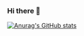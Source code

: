 ### Hi there 👋

[![Anurag's GitHub stats](https://github-readme-stats.vercel.app/api?username=rt1shnik)](https://github.com/anuraghazra/github-readme-stats)

<!--
**rt1shnik/rt1shnik** is a ✨ _special_ ✨ repository because its `README.md` (this file) appears on your GitHub profile.

Here are some ideas to get you started:

- 🔭 I’m currently working on ...
- 🌱 I’m currently learning ...
- 👯 I’m looking to collaborate on ...
- 🤔 I’m looking for help with ...
- 💬 Ask me about ...
- 📫 How to reach me: ...
- 😄 Pronouns: ...
- ⚡ Fun fact: ...
-->
